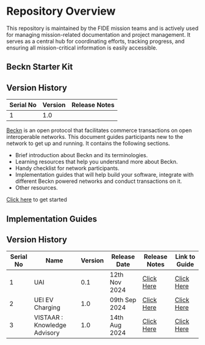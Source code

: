 # Repository Overview

This repository is maintained by the FIDE mission teams and is actively used for managing mission-related documentation and project management. It serves as a central hub for coordinating efforts, tracking progress, and ensuring all mission-critical information is easily accessible.

## Beckn Starter Kit

## Version History

| Serial No     | Version  | Release Notes  |
|---------------|----------|----------------|
| 1             | 1.0      |                |

[Beckn](https://github.com/beckn) is an open protocol that facilitates commerce transactions on open interoperable networks. This document guides participants new to the network to get up and running. It contains the following sections.

- Brief introduction about Beckn and its terminologies.
- Learning resources that help you understand more about Beckn.
- Handy checklist for network participants.
- Implementation guides that will help build your software, integrate with different Beckn powered networks and conduct transactions on it.
- Other resources.

[Click here](./docs/starter_kit/starter_kit.md) to get started


## Implementation Guides

## Version History

| Serial No     | Name                     | Version  | Release Date   |Release Notes  |Link to Guide  |
|---------------|--------------------------|----------|----------------|----------------|---------------|
| 1             | UAI   |0.1       |12th Nov 2024   |[Click Here](https://github.com/beckn/missions/blob/main/UAI/Release%20Notes/UAI%20Release%20Notes.md)   | [Click Here](https://github.com/beckn/missions/tree/main/UAI)
| 2             | UEI EV Charging  |1.0       |09th Sep 2024   |[Click Here](https://github.com/beckn/missions/blob/main/UEI/Release%20Notes/UEI%20Release%20Notes.md)   | [Click Here](https://github.com/beckn/missions/blob/main/UEI/implementation_guide_charging.md)
| 3             | VISTAAR : Knowledge Advisory  |1.0       |14th Aug 2024   |[Click Here](https://github.com/beckn/missions/blob/main/VISTAAR/Release%20Notes/Vistaar%20Release%20Notes.md)   | [Click Here](https://github.com/beckn/missions/blob/main/VISTAAR/implementation_guide_knowledge_advisory.md)
